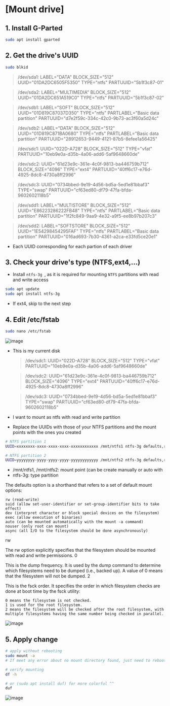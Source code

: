 # [Mount drive]
## 1. Install G-Parted
```bash
sudo apt install gparted
```

## 2. Get the drive's UUID
```bash
sudo blkid
```
> /dev/sda1: LABEL="DATA" BLOCK_SIZE="512" UUID="01DA2DC6505F5350" TYPE="ntfs" PARTUUID="5b1f3c87-01"

> /dev/sda2: LABEL="MULTIMEDIA" BLOCK_SIZE="512" UUID="01DA2DC651A519C0" TYPE="ntfs" PARTUUID="5b1f3c87-02"

> /dev/sdb1: LABEL="SOFT" BLOCK_SIZE="512" UUID="01D819C87037D350" TYPE="ntfs" PARTLABEL="Basic data partition" PARTUUID="d7e2f59c-334c-42c0-9b73-ac3f60a5d24c"

> /dev/sdb2: LABEL="DATA" BLOCK_SIZE="512" UUID="01D819C871BA0680" TYPE="ntfs" PARTLABEL="Basic data partition" PARTUUID="28912653-9449-4121-87b5-8efee1a56425"

> /dev/sdc1: UUID="022D-A728" BLOCK_SIZE="512" TYPE="vfat" PARTUUID="10eb9e0a-d35b-4a06-add6-5af9648660de"

> /dev/sdc2: UUID="61d23e9c-361e-4c0f-9813-ba446759b712" BLOCK_SIZE="4096" TYPE="ext4" PARTUUID="40ff6c17-e76d-4925-8dc8-4730a8ff2996"

> /dev/sdc3: UUID="0734bbed-9e19-4d56-bd5a-5ed1e81bbaf3" TYPE="swap" PARTUUID="cf63ed80-df79-47fa-bfda-9602602118b5"

> /dev/sdd1: LABEL="MULTISTORE" BLOCK_SIZE="512" UUID="E86223286222FB48" TYPE="ntfs" PARTLABEL="Basic data partition" PARTUUID="1f2fc849-9aa9-4e32-a9f5-ee8b97b207c3"

> /dev/sdd2: LABEL="SOFTSTORE" BLOCK_SIZE="512" UUID="1E54298454295FAF" TYPE="ntfs" PARTLABEL="Basic data partition" PARTUUID="016ad693-7b30-4361-a2ca-e33fd5ce20e1"

- Each UUID corresponding for each partion of each driver

## 3. Check your drive's type (NTFS,ext4,...)
- Install `ntfs-3g `, as it is required for mounting `NTFS` partitions with read and write access
```bash
sudo apt update
sudo apt install ntfs-3g
```

- If ext4, skip to the next step

## 4. Edit /etc/fstab

```bash
sudo nano /etc/fstab
```
![image](https://github.com/lcaohoanq/Linux-Issues/assets/136492579/6dc573f5-a10a-4e00-b97a-22de486ab82a)

- This is my current disk
  > /dev/sdc1: UUID="022D-A728" BLOCK_SIZE="512" TYPE="vfat" PARTUUID="10eb9e0a-d35b-4a06-add6-5af9648660de"

  > /dev/sdc2: UUID="61d23e9c-361e-4c0f-9813-ba446759b712" BLOCK_SIZE="4096" TYPE="ext4" PARTUUID="40ff6c17-e76d-4925-8dc8-4730a8ff2996"

  > /dev/sdc3: UUID="0734bbed-9e19-4d56-bd5a-5ed1e81bbaf3" TYPE="swap" PARTUUID="cf63ed80-df79-47fa-bfda-9602602118b5"

- I want to mount as ntfs with read and write partition
- Replace the UUIDs with those of your NTFS partitions and the mount points with the ones you created
```bash
# NTFS partition 1
UUID=xxxxxxxx-xxxx-xxxx-xxxx-xxxxxxxxxxxx /mnt/ntfs1 ntfs-3g defaults,rw 0 2

# NTFS partition 2
UUID=yyyyyyyy-yyyy-yyyy-yyyy-yyyyyyyyyyyy /mnt/ntfs2 ntfs-3g defaults,rw 0 2
```

- /mnt/ntfs1, /mnt/ntfs2: mount point (can be create manually or auto with 
- ntfs-3g: type partition

The defaults option is a shorthand that refers to a set of default mount options:

    rw (read-write)
    suid (allow set-user-identifier or set-group-identifier bits to take effect)
    dev (interpret character or block special devices on the filesystem)
    exec (allow execution of binaries)
    auto (can be mounted automatically with the mount -a command)
    nouser (only root can mount)
    async (all I/O to the filesystem should be done asynchronously)

rw

The rw option explicitly specifies that the filesystem should be mounted with read and write permissions.
0

This is the dump frequency. It is used by the dump command to determine which filesystems need to be dumped (i.e., backed up). A value of 0 means that the filesystem will not be dumped.
2

This is the fsck order. It specifies the order in which filesystem checks are done at boot time by the fsck utility:

    0 means the filesystem is not checked.
    1 is used for the root filesystem.
    2 means the filesystem will be checked after the root filesystem, with multiple filesystems having the same number being checked in parallel.

![image](https://github.com/lcaohoanq/Linux-Issues/assets/136492579/969fb8db-5ef8-4acf-b2d4-0042d2d77dbb)

## 5. Apply change

```bash
# apply without rebooting
sudo mount -a
# If meet any error about no mount directory found, just need to reboot

# verify mounting
df -h

# or (sudo apt install duf) for more colorful ^^
duf
```
![image](https://github.com/lcaohoanq/Linux-Issues/assets/136492579/71e2488b-0f99-49db-9884-723c93bcd221)